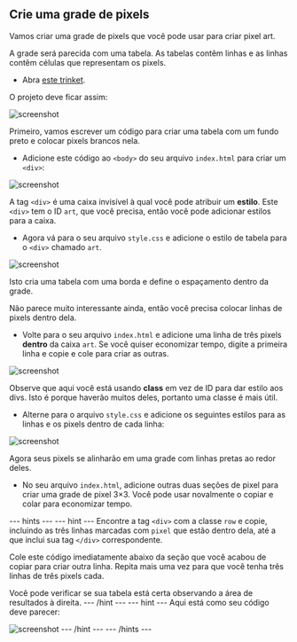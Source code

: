 ## Crie uma grade de pixels

Vamos criar uma grade de pixels que você pode usar para criar pixel art.

A grade será parecida com uma tabela. As tabelas contêm linhas e as linhas contêm células que representam os pixels.

+ Abra [este trinket](http://jumpto.cc/web-pixel).

O projeto deve ficar assim:

![screenshot](images/pixel-starter.png)

Primeiro, vamos escrever um código para criar uma tabela com um fundo preto e colocar pixels brancos nela.

+ Adicione este código ao `<body>` do seu arquivo `index.html` para criar um `<div>`:

![screenshot](images/pixel-art-art.png)

A tag `<div>` é uma caixa invisível à qual você pode atribuir um **estilo**. Este `<div>` tem o ID `art`, que você precisa, então você pode adicionar estilos para a caixa.

+ Agora vá para o seu arquivo `style.css` e adicione o estilo de tabela para o `<div>` chamado `art`.

![screenshot](images/pixel-art-style.png)

Isto cria uma tabela com uma borda e define o espaçamento dentro da grade.

Não parece muito interessante ainda, então você precisa colocar linhas de pixels dentro dela.

+ Volte para o seu arquivo `index.html` e adicione uma linha de três pixels **dentro** da caixa `art`. Se você quiser economizar tempo, digite a primeira linha e copie e cole para criar as outras.

![screenshot](images/pixel-art-row.png)

Observe que aqui você está usando **class** em vez de ID para dar estilo aos divs. Isto é porque haverão muitos deles, portanto uma classe é mais útil.

+ Alterne para o arquivo `style.css` e adicione os seguintes estilos para as linhas e os pixels dentro de cada linha:

![screenshot](images/pixel-art-row-style.png)

Agora seus pixels se alinharão em uma grade com linhas pretas ao redor deles.

+ No seu arquivo `index.html`, adicione outras duas seções de pixel para criar uma grade de pixel 3×3. Você pode usar novalmente o copiar e colar para economizar tempo.

--- hints ---
 --- hint --- Encontre a tag `<div>` com a classe `row` e copie, incluindo as três linhas marcadas com `pixel` que estão dentro dela, até a que inclui sua tag `</div>` correspondente.

Cole este código imediatamente abaixo da seção que você acabou de copiar para criar outra linha. Repita mais uma vez para que você tenha três linhas de três pixels cada.

Você pode verificar se sua tabela está certa observando a área de resultados à direita.
--- /hint ---
 --- hint --- Aqui está como seu código deve parecer:

![screenshot](images/pixel-art-grid-3.png)
--- /hint ---
--- /hints ---